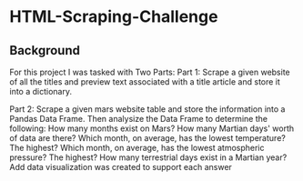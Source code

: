 # HTML-Scraping-Challenge

## Background
  For this project I was tasked with Two Parts:
  Part 1: 
    Scrape a given website of all the titles and preview text associated with a title article and store it into a dictionary.

  Part 2:
    Scrape a given mars website table and store the information into a Pandas Data Frame.
    Then analysize the Data Frame to determine the following:
      How many months exist on Mars? 
      How many Martian days' worth of data are there? 
      Which month, on average, has the lowest temperature? The highest? 
      Which month, on average, has the lowest atmospheric pressure? The highest? 
      How many terrestrial days exist in a Martian year?
      Add data visualization was created to support each answer

